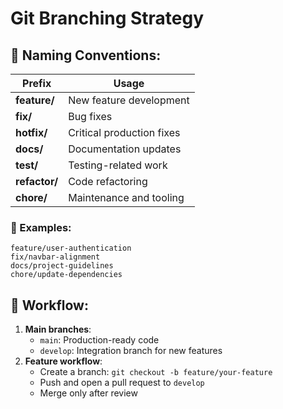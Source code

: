 # Git Branching Strategy

## 📌 Naming Conventions:

| Prefix         | Usage |
|---------------|--------------------------|
| **feature/**  | New feature development |
| **fix/**      | Bug fixes |
| **hotfix/**   | Critical production fixes |
| **docs/**     | Documentation updates |
| **test/**     | Testing-related work |
| **refactor/** | Code refactoring |
| **chore/**    | Maintenance and tooling |

### 🔹 Examples:
```
feature/user-authentication
fix/navbar-alignment
docs/project-guidelines
chore/update-dependencies
```

## 🔄 Workflow:

1. **Main branches**:
   - `main`: Production-ready code
   - `develop`: Integration branch for new features
2. **Feature workflow**:
   - Create a branch: `git checkout -b feature/your-feature`
   - Push and open a pull request to `develop`
   - Merge only after review
